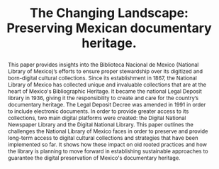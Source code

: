 ---
abstract: 'This paper provides insights into the Biblioteca Nacional de Mexico (National
  Library of Mexico)’s  efforts to ensure proper stewardship over its digitized and
  born-digital cultural collections. Since its establishment in 1867, the National
  Library of Mexico has collected unique and invaluable collections that are at the
  heart of Mexico''s Bibliographic Heritage. It became the national Legal Deposit
  library in 1936, giving it the responsibility to create and care for the country’s
  documentary heritage. The Legal Deposit Decree was amended in 1991 in order to include
  electronic documents. In order to provide greater access to its collections, two
  main digital platforms were created: the Digital National Newspaper Library and
  the Digital National Library. This paper outlines the challenges the National Library
  of Mexico faces in order to preserve and provide long-term access to digital cultural
  collections and strategies that have been implemented so far. It shows how these
  impact on old rooted practices and how the library is planning to move forward in
  establishing sustainable approaches to guarantee the digital preservation of Mexico''s
  documentary heritage.'
creators:
- Morfín, Jo Ana
date: null
document_url: https://services.phaidra.univie.ac.at/api/object/o:923613/download
grand_parent: iPRES
institutions: []
keywords:
- boston
landing_page_url: https://phaidra.univie.ac.at/o:923613
language: eng
layout: publication
license: CC BY 4.0 International
notes_url: null
parent: iPRES 2018
publication_type: paper
size: 87763
slides_url: null
source_name: iPRES
title: 'The Changing Landscape: Preserving Mexican documentary heritage.'
year: 2018
---